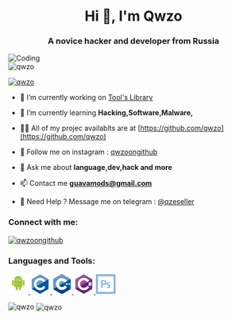 <h1 align="center">Hi 👋, I'm Qwzo</h1>
<h3 align="center">A novice hacker and developer from Russia</h3>
<img align="right" alt="Coding" width="1500" src="https://indoanalytica.com/static/images/bannerr.gif">

<p align="left"> <img src="https://komarev.com/ghpvc/?username=qwzo&label=Profile%20views&color=0e75b6&style=flat" alt="qwzo" /> </p>

<p align="left"> <a href="https://github.com/ryo-ma/github-profile-trophy"><img src="https://github-profile-trophy.vercel.app/?username=qwzo" alt="qwzo" /></a> </p>

- 🔭 I’m currently working on [Tool's Library](None)

- 🌱 I’m currently learning **Hacking,Software,Malware,**

- 👨‍💻 All of my projec availablts are at [https://github.com/qwzo](https://github.com/qwzo)

- 📝 Follow me on instagram : [qwzoongithub](qwzoongithub)

- 💬 Ask me about **language,dev,hack and more**

- 📫 Contact me **guavamods@gmail.com**

- 📄 Need Help ? Message me on telegram : [@qzeseller](@qzeseller)

<h3 align="left">Connect with me:</h3>
<p align="left">
<a href="https://instagram.com/qwzoongithub" target="blank"><img align="center" src="https://raw.githubusercontent.com/rahuldkjain/github-profile-readme-generator/master/src/images/icons/Social/instagram.svg" alt="qwzoongithub" height="30" width="40" /></a>
</p>

<h3 align="left">Languages and Tools:</h3>
<p align="left"> <a href="https://developer.android.com" target="_blank" rel="noreferrer"> <img src="https://raw.githubusercontent.com/devicons/devicon/master/icons/android/android-original-wordmark.svg" alt="android" width="40" height="40"/> </a> <a href="https://www.cprogramming.com/" target="_blank" rel="noreferrer"> <img src="https://raw.githubusercontent.com/devicons/devicon/master/icons/c/c-original.svg" alt="c" width="40" height="40"/> </a> <a href="https://www.w3schools.com/cpp/" target="_blank" rel="noreferrer"> <img src="https://raw.githubusercontent.com/devicons/devicon/master/icons/cplusplus/cplusplus-original.svg" alt="cplusplus" width="40" height="40"/> </a> <a href="https://www.w3schools.com/cs/" target="_blank" rel="noreferrer"> <img src="https://raw.githubusercontent.com/devicons/devicon/master/icons/csharp/csharp-original.svg" alt="csharp" width="40" height="40"/> </a> <a href="https://www.photoshop.com/en" target="_blank" rel="noreferrer"> <img src="https://raw.githubusercontent.com/devicons/devicon/master/icons/photoshop/photoshop-line.svg" alt="photoshop" width="40" height="40"/> </a> </p>

<p><img align="left" src="https://github-readme-stats.vercel.app/api/top-langs?username=qwzo&show_icons=true&locale=en&layout=compact" alt="qwzo" /></p>

<p>&nbsp;<img align="center" src="https://github-readme-stats.vercel.app/api?username=qwzo&show_icons=true&locale=en" alt="qwzo" /></p>

